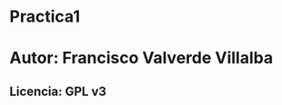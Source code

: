 Practica1
=========

Autor: Francisco Valverde Villalba
==================================

Licencia: GPL v3
----------------
